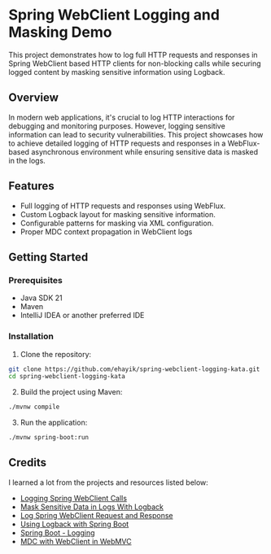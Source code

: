 # Spring WebClient Logging and Masking Demo

This project demonstrates how to log full HTTP requests and responses in Spring WebClient based HTTP clients
for non-blocking calls while securing logged content by masking sensitive information using Logback.

## Overview

In modern web applications, it's crucial to log HTTP interactions for debugging and monitoring purposes. 
However, logging sensitive information can lead to security vulnerabilities. This project showcases how to achieve
detailed logging of HTTP requests and responses in a WebFlux-based asynchronous environment while ensuring sensitive
data is masked in the logs.

## Features

- Full logging of HTTP requests and responses using WebFlux.
- Custom Logback layout for masking sensitive information.
- Configurable patterns for masking via XML configuration.
- Proper MDC context propagation in WebClient logs 

## Getting Started

### Prerequisites

- Java SDK 21
- Maven
- IntelliJ IDEA or another preferred IDE

### Installation

1. Clone the repository:

```bash
git clone https://github.com/ehayik/spring-webclient-logging-kata.git
cd spring-webclient-logging-kata
```

2. Build the project using Maven:

```bash
./mvnw compile
```

3. Run the application:

```bash
./mvnw spring-boot:run
```

## Credits

I learned a lot from the projects and resources listed below:

- [Logging Spring WebClient Calls](https://www.baeldung.com/spring-log-webclient-calls)
- [Mask Sensitive Data in Logs With Logback](https://www.baeldung.com/logback-mask-sensitive-data)
- [Log Spring WebClient Request and Response](https://blog.stackademic.com/log-spring-webclient-request-and-response-412559f07a47)
- [Using Logback with Spring Boot](https://springframework.guru/using-logback-spring-boot/)
- [Spring Boot - Logging](https://docs.spring.io/spring-boot/reference/features/logging.html)
- [MDC with WebClient in WebMVC](http://ttddyy.github.io/mdc-with-webclient-in-webmvc/)
